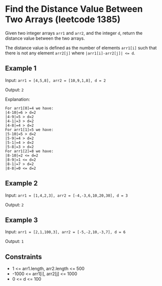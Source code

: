 # Find the Distance Value Between Two Arrays (leetcode 1385)

Given two integer arrays `arr1` and `arr2`, and the integer `d`, return the distance value between the two arrays.

The distance value is defined as the number of elements `arr1[i]` such that there is not any element `arr2[j]` where `|arr1[i]-arr2[j]| <= d`.

## Example 1

Input: `arr1 = [4,5,8], arr2 = [10,9,1,8], d = 2`

Output: `2`

Explanation:

```
For arr1[0]=4 we have: 
|4-10|=6 > d=2 
|4-9|=5 > d=2 
|4-1|=3 > d=2 
|4-8|=4 > d=2 
For arr1[1]=5 we have: 
|5-10|=5 > d=2 
|5-9|=4 > d=2 
|5-1|=4 > d=2 
|5-8|=3 > d=2
For arr1[2]=8 we have:
|8-10|=2 <= d=2
|8-9|=1 <= d=2
|8-1|=7 > d=2
|8-8|=0 <= d=2
```

## Example 2

Input: `arr1 = [1,4,2,3], arr2 = [-4,-3,6,10,20,30], d = 3`

Output: `2`

## Example 3

Input: `arr1 = [2,1,100,3], arr2 = [-5,-2,10,-3,7], d = 6`

Output: `1`

## Constraints

- 1 <= arr1.length, arr2.length <= 500
- -1000 <= arr1[i], arr2[j] <= 1000
- 0 <= d <= 100
